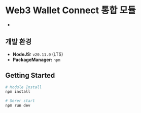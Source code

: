 # Web3 Wallet Connect 통합 모듈

* 

## 개발 환경

* **NodeJS:** `v20.11.0` (LTS)
* **PackageManager:** `npm`


## Getting Started

```bash
# Module Install
npm install

# Serer start
npm run dev
```
